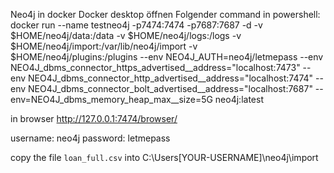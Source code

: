 Neo4j in docker
Docker desktop öffnen
Folgender command in powershell:
docker run --name testneo4j -p7474:7474 -p7687:7687 -d -v $HOME/neo4j/data:/data -v $HOME/neo4j/logs:/logs -v $HOME/neo4j/import:/var/lib/neo4j/import -v $HOME/neo4j/plugins:/plugins --env NEO4J_AUTH=neo4j/letmepass --env NEO4J_dbms_connector_https_advertised__address="localhost:7473" --env NEO4J_dbms_connector_http_advertised__address="localhost:7474" --env NEO4J_dbms_connector_bolt_advertised__address="localhost:7687" --env=NEO4J_dbms_memory_heap_max__size=5G neo4j:latest

in browser
http://127.0.0.1:7474/browser/


username: neo4j
password: letmepass

copy the file ```loan_full.csv``` into C:\Users\[YOUR-USERNAME]\neo4j\import
